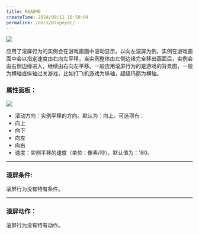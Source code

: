 ```yaml
---
title: README
createTime: 2024/09/11 10:50:04
permalink: /docs/87xpeydc/
---
```

![](564c2a66f2961.png)

应用了滚屏行为的实例会在游戏画面中滚动显示。以向左滚屏为例，实例在游戏画面中会以指定速度由右向左平移，当实例整体由左侧边缘完全移出画面后，实例会由右侧边缘进入，继续由右向左平移。一般应用滚屏行为的是游戏的背景图，一般为横轴或纵轴过关游戏，比如打飞机游戏为纵轴，超级玛丽为横轴。

### 属性面板：
![](56331047bee61.png)
- 滚动方向：实例平移的方向。默认为：向上。可选项有：
 - 向上
 - 向下
 - 向左
 - 向右
- 速度：实例平移的速度（单位：像素/秒）。默认值为：180。

------------

### 滚屏条件:
滚屏行为没有特有条件。

------------

### 滚屏动作：
滚屏行为没有特有动作。